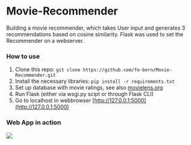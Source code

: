 # Movie-Recommender

Building a movie recommender, which takes User input and generates 3 recommendations based on cosine similarity. Flask was used to set the Recommender on a webserver.

### How to use
1. Clone this repo: 
```git clone https://github.com/fe-bern/Movie-Recommender.git```
2. Install the necessary libraries: 
```pip install -r requirements.txt```
3. Set up database with movie ratings, see also [movielens.org](http://grouplens.org/datasets/)
4. Run Flask (either via wsgi.py scipt or through Flask CLI)
5. Go to localhost in webbrowser [http://127.0.0.1:5000](http://127.0.0.1:5000)


### Web App in action
![](movie_recommender.gif)

